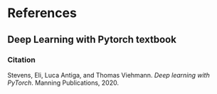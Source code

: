 # References
## Deep Learning with Pytorch textbook

### Citation
Stevens, Eli, Luca Antiga, and Thomas Viehmann. *Deep learning with PyTorch*. Manning Publications, 2020.
